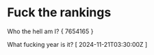 # Fuck the rankings

Who the hell am I?
{ 7654165 }

What fucking year is it?
[ 2024-11-21T03:30:00Z ]
